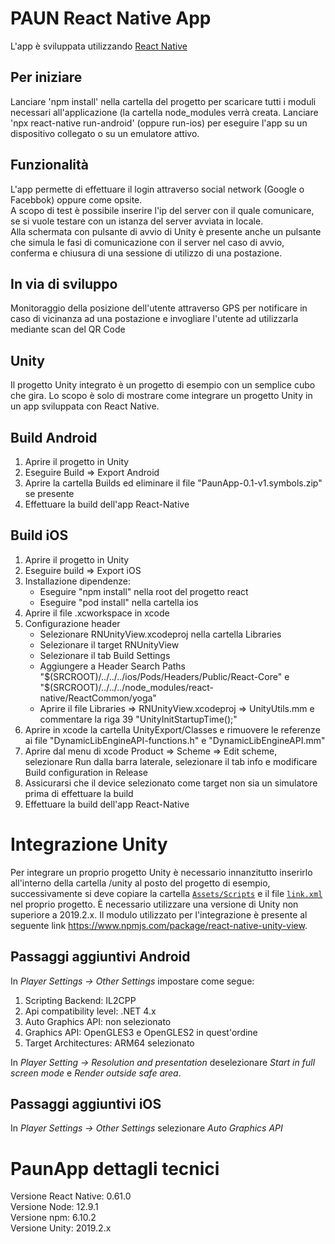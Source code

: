 # PAUN React Native App 

L'app è sviluppata utilizzando [React Native](https://facebook.github.io/react-native/)

## Per iniziare
Lanciare 'npm install' nella cartella del progetto per scaricare tutti i moduli necessari all'applicazione (la cartella node_modules verrà creata.
Lanciare 'npx react-native run-android' (oppure run-ios) per eseguire l'app su un dispositivo collegato o su un emulatore attivo.

## Funzionalità
L'app permette di effettuare il login attraverso social network (Google o Facebbok) oppure come opsite.  
A scopo di test è possibile inserire l'ip del server con il quale comunicare, se si vuole testare con un istanza del server avviata in locale.  
Alla schermata con pulsante di avvio di Unity è presente anche un pulsante che simula le fasi di comunicazione con il server nel caso di avvio, conferma e chiusura di una sessione di utilizzo di una postazione.  

## In via di sviluppo
Monitoraggio della posizione dell'utente attraverso GPS per notificare in caso di vicinanza ad una postazione e invogliare l'utente ad utilizzarla mediante scan del QR Code

## Unity
Il progetto Unity integrato è un progetto di esempio con un semplice cubo che gira. Lo scopo è solo di mostrare come integrare un progetto Unity in un app sviluppata con React Native.

## Build Android
1. Aprire il progetto in Unity
1. Eseguire Build => Export Android
1. Aprire la cartella Builds ed eliminare il file "PaunApp-0.1-v1.symbols.zip" se presente
1. Effettuare la build dell'app React-Native

## Build iOS
1. Aprire il progetto in Unity
1. Eseguire build => Export iOS
1. Installazione dipendenze: 
	* Eseguire "npm install" nella root del progetto react
	* Eseguire "pod install" nella cartella ios
1. Aprire il file .xcworkspace in xcode
1. Configurazione header
	* Selezionare RNUnityView.xcodeproj nella cartella Libraries
	* Selezionare il target RNUnityView
	* Selezionare il tab Build Settings
	* Aggiungere a Header Search Paths "$(SRCROOT)/../../../ios/Pods/Headers/Public/React-Core" e "$(SRCROOT)/../../../node_modules/react-native/ReactCommon/yoga"
	* Aprire il file Libraries => RNUnityView.xcodeproj => UnityUtils.mm e commentare la riga 39 "UnityInitStartupTime();"
1. Aprire in xcode la cartella UnityExport/Classes e rimuovere le referenze ai file "DynamicLibEngineAPI-functions.h" e "DynamicLibEngineAPI.mm"
1. Aprire dal menu di xcode Product => Scheme => Edit scheme, selezionare Run dalla barra laterale, selezionare il tab info e modificare Build configuration in Release
1. Assicurarsi che il device selezionato come target non sia un simulatore prima di effettuare la build
1. Effettuare la build dell'app React-Native

# Integrazione Unity
Per integrare un proprio progetto Unity è necessario innanzitutto inserirlo all'interno della cartella /unity al posto del progetto di esempio, successivamente si deve copiare la cartella [`Assets/Scripts`](https://github.com/ZioPepito/PaunApp/tree/master/unity/IntegrationSample/Assets/Scripts) e il file [`link.xml`](https://github.com/ZioPepito/PaunApp/blob/master/unity/IntegrationSample/Assets/link.xml) nel proprio progetto. È necessario utilizzare una versione di Unity non superiore a 2019.2.x. Il modulo utilizzato per l'integrazione è presente al seguente link https://www.npmjs.com/package/react-native-unity-view.

## Passaggi aggiuntivi Android
In *Player Settings -> Other Settings* impostare come segue:
1. Scripting Backend: IL2CPP
1. Api compatibility level: .NET 4.x
1. Auto Graphics API: non selezionato
1. Graphics API: OpenGLES3 e OpenGLES2 in quest'ordine
1. Target Architectures: ARM64 selezionato

In *Player Setting -> Resolution and presentation* deselezionare *Start in full screen mode* e *Render outside safe area*.

## Passaggi aggiuntivi iOS
In *Player Settings -> Other Settings* selezionare *Auto Graphics API*

# PaunApp dettagli tecnici
Versione React Native: 0.61.0  
Versione Node: 12.9.1  
Versione npm: 6.10.2  
Versione Unity: 2019.2.x
